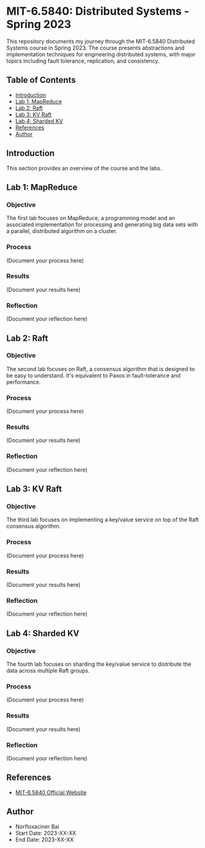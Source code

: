 # MIT-6.5840: Distributed Systems - Spring 2023

This repository documents my journey through the MIT-6.5840 Distributed Systems course in Spring 2023. The course presents abstractions and implementation techniques for engineering distributed systems, with major topics including fault tolerance, replication, and consistency.

## Table of Contents

- [Introduction](#introduction)
- [Lab 1: MapReduce](#lab-1-mapreduce)
- [Lab 2: Raft](#lab-2-raft)
- [Lab 3: KV Raft](#lab-3-kv-raft)
- [Lab 4: Sharded KV](#lab-4-sharded-kv)
- [References](#references)
- [Author](#author)

## Introduction

This section provides an overview of the course and the labs.

## Lab 1: MapReduce

### Objective

The first lab focuses on MapReduce, a programming model and an associated implementation for processing and generating big data sets with a parallel, distributed algorithm on a cluster.

### Process

(Document your process here)

### Results

(Document your results here)

### Reflection

(Document your reflection here)

## Lab 2: Raft

### Objective

The second lab focuses on Raft, a consensus algorithm that is designed to be easy to understand. It's equivalent to Paxos in fault-tolerance and performance.

### Process

(Document your process here)

### Results

(Document your results here)

### Reflection

(Document your reflection here)

## Lab 3: KV Raft

### Objective

The third lab focuses on implementing a key/value service on top of the Raft consensus algorithm.

### Process

(Document your process here)

### Results

(Document your results here)

### Reflection

(Document your reflection here)

## Lab 4: Sharded KV

### Objective

The fourth lab focuses on sharding the key/value service to distribute the data across multiple Raft groups.

### Process

(Document your process here)

### Results

(Document your results here)

### Reflection

(Document your reflection here)

## References

- [MIT-6.5840 Official Website](https://pdos.csail.mit.edu/6.824/)

## Author

- Norfloxaciner Bai
- Start Date: 2023-XX-XX
- End Date: 2023-XX-XX
